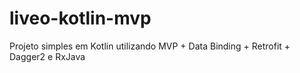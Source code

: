 # liveo-kotlin-mvp
Projeto simples em Kotlin utilizando MVP + Data Binding + Retrofit + Dagger2 e RxJava
